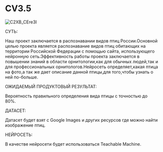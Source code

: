# CV3.5


![C2XB_CEre3I](https://github.com/Limonchie/-V3.5/assets/79044736/a0f8bb10-229b-4cac-b4d5-7c78b42dae16)


СУТЬ:

Наш проект заключается в распознавании видов птиц России.Основной целью проекта является распознавание видов птиц обитающих на территории Российской Федерации с помощью сайта, использующего нейронную сеть.Эффективность работы проекта заключается в повышении знаний в области орнитологии,как для обычных людей,так и для профессиональных орнитологов.Нейросеть определяет,какая птица на фото,а так же дает описание данной птицы,для того,чтобы узнать о ней по-больше.

ОЖИДАЕМЫЙ ПРОДУКТОВЫЙ РЕЗУЛЬТАТ:

Вероятность правильного определения вида птицы с точностью до 80%.

ДАТАСЕТ:

Датасет будет взят с Google Images и других ресурсов где можно найти изображение птиц.

НЕЙРОСЕТЬ:

В качестве нейросети будет использоваться Teachable Machine.
